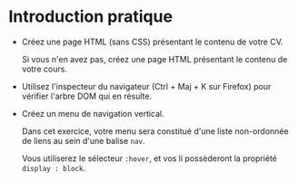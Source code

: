 # Introduction pratique

 * Créez une page HTML (sans CSS) présentant le contenu de votre CV.

   Si vous n'en avez pas, créez une page HTML présentant le contenu de votre cours.

 * Utilisez l'inspecteur du navigateur (Ctrl + Maj + K sur Firefox) pour vérifier l'arbre DOM qui en résulte.

 * Créez un menu de navigation vertical.

   Dans cet exercice, votre menu sera constitué d'une liste non-ordonnée de liens au sein d'une balise `nav`.
   
   Vous utiliserez le sélecteur `:hover`, et vos li possèderont la propriété `display : block`.
